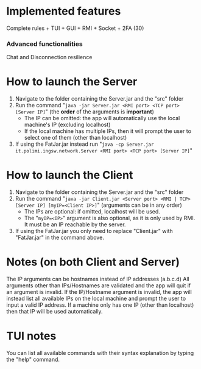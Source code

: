 # Implemented features
Complete rules + TUI + GUI + RMI + Socket + 2FA (30)

### Advanced functionalities
Chat and Disconnection resilience

# How to launch the Server
1. Navigate to the folder containing the Server.jar and the "src" folder
2. Run the command "`java -jar Server.jar <RMI port> <TCP port> [Server IP]`"  (the **order** of the arguments is **important**)
      - The IP can be omitted: the app will automatically use the local machine's IP (excluding localhost)
      - If the local machine has multiple IPs, then it will prompt the user to select one of them (other than localhost)
3. If using the FatJar.jar instead run "`java -cp Server.jar it.polimi.ingsw.network.Server <RMI port> <TCP port> [Server IP]`"


# How to launch the Client
1. Navigate to the folder containing the Server.jar and the "src" folder
2. Run the command "`java -jar Client.jar <Server port> <RMI | TCP> [Server IP] [myIP=<Client IP>]`" (arguments can be in any order) 
      - The IPs are optional: if omitted, localhost will be used. 
      - The "`myIP=<IP>`" argument is also optional, as it is only used by RMI. It must be an IP reachable by the server.
3. If using the FatJar.jar you only need to replace "Client.jar" with "FatJar.jar" in the command above.

# Notes (on both Client and Server)
The IP arguments can be hostnames instead of IP addresses (a.b.c.d)
All arguments other than IPs/Hostnames are validated and the app will quit if an argument is invalid.
If the IP/Hostname argument is invalid, the app will instead list all available IPs on the local machine and prompt the user to input a valid IP address.
If a machine only has one IP (other than localhost) then that IP will be used automatically.

# TUI notes
You can list all available commands with their syntax explanation by typing the "help" command.
